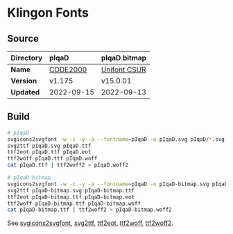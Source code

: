 # Klingon Fonts

## Source

| **Directory** | pIqaD      | pIqaD bitmap   |
|:--------------|:-----------|:---------------|
| **Name**      | [CODE2000] | [Unifont CSUR] |
| **Version**   | v1.175     | v15.0.01       |
| **Updated**   | 2022-09-15 | 2022-09-13     |

[CODE2000]: https://code2001.com/code2000_page.htm
[Unifont CSUR]: https://unifoundry.com/unifont/index.html

## Build

```Bash
# pIqaD
svgicons2svgfont -w -c -y -a --fontname=pIqaD -o pIqaD.svg pIqaD/*.svg
svg2ttf pIqaD.svg pIqaD.ttf
ttf2eot pIqaD.ttf pIqaD.eot
ttf2woff pIqaD.ttf pIqaD.woff
cat pIqaD.ttf | ttf2woff2 > pIqaD.woff2

# pIqaD bitmap
svgicons2svgfont -w -c -y -a --fontname=pIqaD -o pIqaD-bitmap.svg pIqaD-bitmap/*.svg
svg2ttf pIqaD-bitmap.svg pIqaD-bitmap.ttf
ttf2eot pIqaD-bitmap.ttf pIqaD-bitmap.eot
ttf2woff pIqaD-bitmap.ttf pIqaD-bitmap.woff
cat pIqaD-bitmap.ttf | ttf2woff2 > pIqaD-bitmap.woff2
```

See [svgicons2svgfont], [svg2ttf], [ttf2eot], [ttf2woff], [ttf2woff2].

[svgicons2svgfont]: https://github.com/nfroidure/svgicons2svgfont
[svg2ttf]: https://github.com/fontello/svg2ttf
[ttf2eot]: https://github.com/fontello/ttf2eot
[ttf2woff]: https://github.com/fontello/ttf2woff
[ttf2woff2]: https://github.com/nfroidure/ttf2woff2
